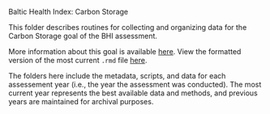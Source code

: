 Baltic Health Index: Carbon Storage

This folder describes routines for collecting and organizing data for the Carbon Storage goal of the BHI assessment.

More information about this goal is available [here](https://github.com/OHI-Science/bhi-prep/tree/master/ref/goal_summaries/CS.Rmd). 
View the formatted version of the most current `.rmd` file [here](https://github.com/OHI-Science/bhi-prep/tree/master/data/CS/v2019/cs_data.rmd).

The folders here include the metadata, scripts, and data for each assessement year (i.e., the year the assessment was conducted). The most current year represents the best available data and methods, and previous years are maintained for archival purposes.
